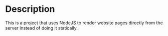 
# Description
This is a project that uses NodeJS to render website pages directly from the server instead of doing it statically.
